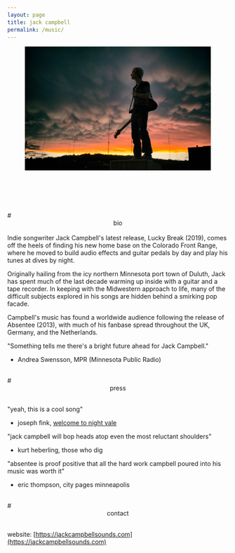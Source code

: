 ```yaml
---
layout: page
title: jack campbell
permalink: /music/
---
```

<!-- # <center> jack campbell </center> 
<br> -->

<figure>
  <img class="col center" style="margin-bottom:10%;" src="/img/prof_pic.jpg">
</figure>

<br>
<br>
# <center> bio </center> 
<br>
Indie songwriter Jack Campbell's latest release, Lucky Break (2019), comes off the heels of finding his new
home base on the Colorado Front Range, where he moved to build audio effects and guitar pedals
by day and play his tunes at dives by night.

Originally hailing from the icy northern Minnesota port town of Duluth, Jack
has spent much of the last decade warming up inside with
a guitar and a tape recorder. In keeping with the Midwestern approach to life,
many of the difficult subjects explored in his songs are hidden behind a smirking
pop facade.

Campbell's music has found a worldwide audience following the release of 
Absentee (2013), with much of his fanbase spread throughout the UK, Germany,
and the Netherlands. 

"Something tells me there's a bright future ahead for Jack Campbell."
- Andrea Swensson, MPR (Minnesota Public Radio)

<!-- <br>
# <center> downloads </center>
<br>
<p style="text-align: center;">
<a href="audio/jackcampbell_press.zip">Press Kit Zip File (WAVs + album art)</a>
<br>
<a href="audio/Jack Campbell 01-Home Alone.wav">Home Alone WAV</a>
<br>
<a href="audio/Jack Campbell - Jack Campbell - 03 Scared of Heights.wav">Scared of Heights WAV</a>
<br>
<a href="audio/Jack Campbell - Absentee - 01 Absentee.wav">Absentee WAV</a>
<br>

</p> -->

<!-- <br>
# <center> music </center>
<br>


<iframe style="border: 0; width: 400px; height: 274px; float: right; margin-left: 25%; margin-right: 25%; margin-bottom: 10%;" src="https://bandcamp.com/EmbeddedPlayer/album=3033148406/size=large/bgcol=333333/linkcol=0f91ff/artwork=small/transparent=true/" seamless><a href="https://jackcampbell.bandcamp.com/album/lucky-break">Lucky Break</a></iframe>


<iframe style="border: 0; width: 400px; height: 472px; float: right; margin-left: 25%; margin-right: 25%; margin-bottom: 10%;" src="https://bandcamp.com/EmbeddedPlayer/album=75804434/size=large/bgcol=333333/linkcol=0f91ff/artwork=small/transparent=true/" seamless><a href="http://jackcampbell.bandcamp.com/album/jack-campbell">Jack Campbell</a></iframe>


<iframe width="560" height="315" src="https://www.youtube.com/embed/zlvF7JVtYmg" frameborder="0" allow="accelerometer; autoplay; encrypted-media; gyroscope; picture-in-picture" allowfullscreen></iframe> -->

<br>
# <center> press </center>
<br>

"yeah, this is a cool song"
- joseph fink, [welcome to night vale](https://youtu.be/2DQ1-AAcnM4?t=1196)

"jack campbell will bop heads atop even the most reluctant shoulders"
- kurt heberling, those who dig

"absentee is proof positive that all the hard work campbell poured into his music
was worth it"
- eric thompson, city pages minneapolis

<br>
# <center> contact </center>
<br>
<span class="contacticon center">
	<a href="mailto:jackcampbell@acm.org"><i class="fa fa-envelope-square"></i></a>
	<a href="https://github.com/jcampbellcodes" target="_blank"><i class="fab fa-github-square"></i></a>
	<a href="https://www.linkedin.com/in/jackwcampbell/" target="_blank"><i class="fab fa-linkedin"></i></a>
	<a href="https://jackcampbell.bandcamp.com/" target="_blank"><i class="fab fa-bandcamp"></i></a>
</span>

website: [https://jackcampbellsounds.com](https://jackcampbellsounds.com)
